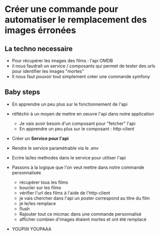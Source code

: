 # Créer une commande pour automatiser le remplacement des images érronées 

## La techno necessaire 

- Pour récupérer les images des films : l'api OMDB
- il nous faudrait un service / composants qui permet de tester des urls pour identifier les images "mortes"
- Il nous faut pouvoir tout simplement créer une commande symfony


## Baby steps

- En apprendre un peu plus sur le fonctionnement de l'api
- réfléchir à un moyen de mettre en oeuvre l'api dans notre application
  - Je vais avoir besoin d'un composant pour "fetcher" l'api
  - En apprendre un peu plus sur le composant : http-client
- Créer un **Service pour l'api**
- Rendre le service paramétrable via le .env
- Ecrire la/les methodes dans le service pour utiliser l'api

- Passons à la logique que l'on veut mettre dans notre commande personnalisée
  - récupérer tous les films
  - boucler sur les films
  - vérifier l'url des films à l'aide de l'http-client
  - je vais chercher dans l'api un poster correspond au titre du film
  - je le/les remplace
  - flush
  - Rajouter tout ce micmac dans une commande personnalisé
  - afficher combien d'images étaient mortes et ont été remplacé
- YOUPIIII YOUPAAA
